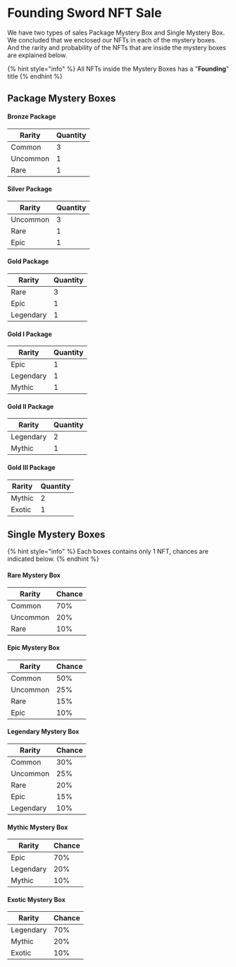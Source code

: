 # Founding Sword NFT Sale

We have two types of sales Package Mystery Box and Single Mystery Box. We concluded that we enclosed our NFTs in each of the mystery boxes. And the rarity and probability of the NFTs that are inside the mystery boxes are explained below.

{% hint style="info" %}
All NFTs inside the Mystery Boxes has a "**Founding**" title
{% endhint %}

## Package Mystery Boxes

#### Bronze Package

| Rarity   | Quantity |
| -------- | -------- |
| Common   | 3        |
| Uncommon | 1        |
| Rare     | 1        |

#### Silver Package

| Rarity   | Quantity |
| -------- | -------- |
| Uncommon | 3        |
| Rare     | 1        |
| Epic     | 1        |

#### Gold Package

| Rarity    | Quantity |
| --------- | -------- |
| Rare      | 3        |
| Epic      | 1        |
| Legendary | 1        |

#### Gold I Package

| Rarity    | Quantity |
| --------- | -------- |
| Epic      | 1        |
| Legendary | 1        |
| Mythic    | 1        |

#### Gold II Package

| Rarity    | Quantity |
| --------- | -------- |
| Legendary | 2        |
| Mythic    | 1        |

#### Gold III Package

| Rarity | Quantity |
| ------ | -------- |
| Mythic | 2        |
| Exotic | 1        |

## Single Mystery Boxes

{% hint style="info" %}
Each boxes contains only 1 NFT, chances are indicated below.
{% endhint %}

#### Rare Mystery Box

| Rarity   | Chance |
| -------- | ------ |
| Common   | 70%    |
| Uncommon | 20%    |
| Rare     | 10%    |

#### Epic Mystery Box

| Rarity   | Chance |
| -------- | ------ |
| Common   | 50%    |
| Uncommon | 25%    |
| Rare     | 15%    |
| Epic     | 10%    |

#### Legendary Mystery Box

| Rarity    | Chance |
| --------- | ------ |
| Common    | 30%    |
| Uncommon  | 25%    |
| Rare      | 20%    |
| Epic      | 15%    |
| Legendary | 10%    |

#### Mythic Mystery Box

| Rarity    | Chance |
| --------- | ------ |
| Epic      | 70%    |
| Legendary | 20%    |
| Mythic    | 10%    |

#### Exotic Mystery Box

| Rarity    | Chance |
| --------- | ------ |
| Legendary | 70%    |
| Mythic    | 20%    |
| Exotic    | 10%    |
